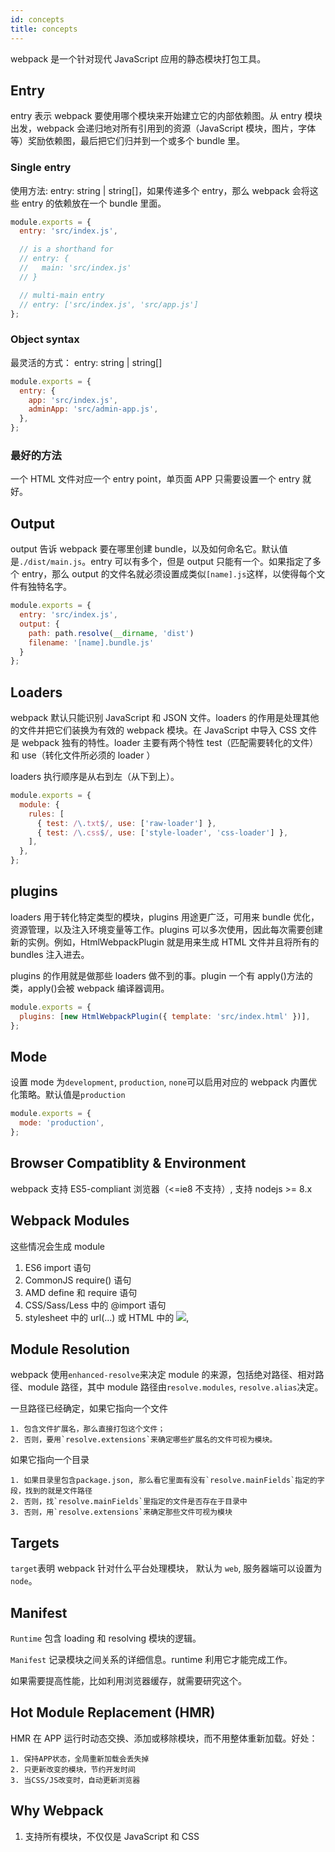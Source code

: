 ```yaml
---
id: concepts
title: concepts
---
```


webpack 是一个针对现代 JavaScript 应用的静态模块打包工具。

## Entry

entry 表示 webpack 要使用哪个模块来开始建立它的内部依赖图。从 entry 模块出发，webpack 会递归地对所有引用到的资源（JavaScript 模块，图片，字体等）奖励依赖图，最后把它们归并到一个或多个 bundle 里。

### Single entry

使用方法: entry: string | string[]，如果传递多个 entry，那么 webpack 会将这些 entry 的依赖放在一个 bundle 里面。

```javascript
module.exports = {
  entry: 'src/index.js',

  // is a shorthand for
  // entry: {
  //   main: 'src/index.js'
  // }

  // multi-main entry
  // entry: ['src/index.js', 'src/app.js']
};
```

### Object syntax

最灵活的方式： entry: <entryChunkName> string | <entryChunkName> string[]

```javascript
module.exports = {
  entry: {
    app: 'src/index.js',
    adminApp: 'src/admin-app.js',
  },
};
```

### 最好的方法

一个 HTML 文件对应一个 entry point，单页面 APP 只需要设置一个 entry 就好。

## Output

output 告诉 webpack 要在哪里创建 bundle，以及如何命名它。默认值是`./dist/main.js`。entry 可以有多个，但是 output 只能有一个。如果指定了多个 entry，那么 output 的文件名就必须设置成类似`[name].js`这样，以使得每个文件有独特名字。

```javascript
module.exports = {
  entry: 'src/index.js',
  output: {
    path: path.resolve(__dirname, 'dist')
    filename: '[name].bundle.js'
  }
};
```

## Loaders

webpack 默认只能识别 JavaScript 和 JSON 文件。loaders 的作用是处理其他的文件并把它们装换为有效的 webpack 模块。在 JavaScript 中导入 CSS 文件是 webpack 独有的特性。loader 主要有两个特性 test（匹配需要转化的文件）和 use（转化文件所必须的 loader ）

loaders 执行顺序是从右到左（从下到上）。

```javascript
module.exports = {
  module: {
    rules: [
      { test: /\.txt$/, use: ['raw-loader'] },
      { test: /\.css$/, use: ['style-loader', 'css-loader'] },
    ],
  },
};
```

## plugins

loaders 用于转化特定类型的模块，plugins 用途更广泛，可用来 bundle 优化，资源管理，以及注入环境变量等工作。plugins 可以多次使用，因此每次需要创建新的实例。例如，HtmlWebpackPlugin 就是用来生成 HTML 文件并且将所有的 bundles 注入进去。

plugins 的作用就是做那些 loaders 做不到的事。plugin 一个有 apply()方法的类，apply()会被 webpack 编译器调用。

```javascript
module.exports = {
  plugins: [new HtmlWebpackPlugin({ template: 'src/index.html' })],
};
```

## Mode

设置 mode 为`development`, `production`, `none`可以启用对应的 webpack 内置优化策略。默认值是`production`

```javascript
module.exports = {
  mode: 'production',
};
```

## Browser Compatiblity & Environment

webpack 支持 ES5-compliant 浏览器（<=ie8 不支持）, 支持 nodejs >= 8.x

## Webpack Modules

这些情况会生成 module

1. ES6 import 语句
2. CommonJS require() 语句
3. AMD define 和 require 语句
4. CSS/Sass/Less 中的 @import 语句
5. stylesheet 中的 url(...) 或 HTML 中的 <img src=...>, <link href=...>

## Module Resolution

webpack 使用`enhanced-resolve`来决定 module 的来源，包括绝对路径、相对路径、module 路径，其中 module 路径由`resolve.modules`, `resolve.alias`决定。

一旦路径已经确定，如果它指向一个文件

    1. 包含文件扩展名，那么直接打包这个文件；
    2. 否则，要用`resolve.extensions`来确定哪些扩展名的文件可视为模块。

如果它指向一个目录

    1. 如果目录里包含package.json, 那么看它里面有没有`resolve.mainFields`指定的字段，找到的就是文件路径
    2. 否则，找`resolve.mainFields`里指定的文件是否存在于目录中
    3. 否则，用`resolve.extensions`来确定那些文件可视为模块

## Targets

`target`表明 webpack 针对什么平台处理模块， 默认为 `web`, 服务器端可以设置为 `node`。

## Manifest

`Runtime` 包含 loading 和 resolving 模块的逻辑。

`Manifest` 记录模块之间关系的详细信息。runtime 利用它才能完成工作。

如果需要提高性能，比如利用浏览器缓存，就需要研究这个。

## Hot Module Replacement (HMR)

HMR 在 APP 运行时动态交换、添加或移除模块，而不用整体重新加载。好处：

    1. 保持APP状态，全局重新加载会丢失掉
    2. 只更新改变的模块，节约开发时间
    3. 当CSS/JS改变时，自动更新浏览器

## Why Webpack

1. 支持所有模块，不仅仅是 JavaScript 和 CSS
